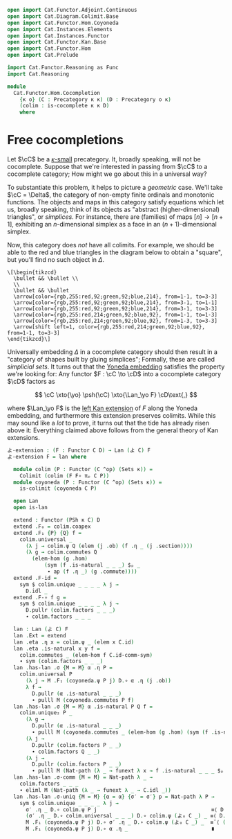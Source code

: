 ```agda
open import Cat.Functor.Adjoint.Continuous
open import Cat.Diagram.Colimit.Base
open import Cat.Functor.Hom.Coyoneda
open import Cat.Instances.Elements
open import Cat.Instances.Functor
open import Cat.Functor.Kan.Base
open import Cat.Functor.Hom
open import Cat.Prelude

import Cat.Functor.Reasoning as Func
import Cat.Reasoning

module
  Cat.Functor.Hom.Cocompletion
    {κ o} (C : Precategory κ κ) (D : Precategory o κ)
    (colim : is-cocomplete κ κ D)
    where
```

<!--
```agda
private
  module C = Cat.Reasoning C
  module D = Cat.Reasoning D
open import Cat.Morphism Cat[ C , D ] using (_≅_)

open Func
open _=>_
open Element
open Element-hom
```
-->

# Free cocompletions

Let $\cC$ be a [$\kappa$-small] precategory. It, broadly speaking,
will not be cocomplete. Suppose that we're interested in passing from
$\cC$ to a cocomplete category; How might we go about this in a
universal way?

To substantiate this problem, it helps to picture a _geometric_ case.
We'll take $\cC = \Delta$, the category of non-empty finite ordinals
and monotonic functions. The objects and maps in this category satisfy
equations which let us, broadly speaking, think of its objects as
"abstract (higher-dimensional) triangles", or _simplices_. For instance,
there are (families) of maps $[n]\to[n+1]$, exhibiting an
$n$-dimensional simplex as a face in an $(n+1)$-dimensional simplex.

[$\kappa$-small]: 1Lab.intro.html#universes-and-size-issues

Now, this category does _not_ have all colimits. For example, we should
be able to the red and blue triangles in the diagram below to obtain a
"square", but you'll find no such object in $\Delta$.

~~~{.quiver}
\[\begin{tikzcd}
  \bullet && \bullet \\
  \\
  \bullet && \bullet
  \arrow[color={rgb,255:red,92;green,92;blue,214}, from=1-1, to=3-3]
  \arrow[color={rgb,255:red,92;green,92;blue,214}, from=3-1, to=1-1]
  \arrow[color={rgb,255:red,92;green,92;blue,214}, from=3-1, to=3-3]
  \arrow[color={rgb,255:red,214;green,92;blue,92}, from=1-1, to=1-3]
  \arrow[color={rgb,255:red,214;green,92;blue,92}, from=1-3, to=3-3]
  \arrow[shift left=1, color={rgb,255:red,214;green,92;blue,92}, from=1-1, to=3-3]
\end{tikzcd}\]
~~~

Universally embedding $\Delta$ in a cocomplete category should then
result in a "category of shapes built by gluing simplices"; Formally,
these are called _simplicial sets_. It turns out that the [Yoneda
embedding] satisfies the property we're looking for: Any functor $F :
\cC \to \cD$ into a cocomplete category $\cD$ factors as

$$
\cC \xto{\yo} \psh(\cC) \xto{\Lan_\yo F} \cD\text{,}
$$

where $\Lan_\yo F$ is the [left Kan extension] of $F$ along the Yoneda
embedding, and furthermore this extension preserves colimits. While this
may sound like a _lot_ to prove, it turns out that the tide has already
risen above it: Everything claimed above follows from the general theory
of Kan extensions.

[Yoneda embedding]: Cat.Functor.Hom.html#the-yoneda-embedding
[left Kan extension]: Cat.Functor.Kan.Base.html

```agda
よ-extension : (F : Functor C D) → Lan (よ C) F
よ-extension F = lan where

  module colim (P : Functor (C ^op) (Sets κ)) =
    Colimit (colim (F F∘ πₚ C P))
  module coyoneda (P : Functor (C ^op) (Sets κ)) =
    is-colimit (coyoneda C P)

  open Lan
  open is-lan

  extend : Functor (PSh κ C) D
  extend .F₀ = colim.coapex
  extend .F₁ {P} {Q} f =
    colim.universal _
      (λ j → colim.ψ Q (elem (j .ob) (f .η _ (j .section))))
      (λ g → colim.commutes Q
        (elem-hom (g .hom)
            (sym (f .is-natural _ _ _) $ₚ _
             ∙ ap (f .η _) (g .commute))))
  extend .F-id =
    sym $ colim.unique _ _ _ _ λ j →
      D.idl _
  extend .F-∘ f g =
    sym $ colim.unique _ _ _ _ λ j →
      D.pullr (colim.factors _ _ _)
      ∙ colim.factors _ _ _

  lan : Lan (よ C) F
  lan .Ext = extend
  lan .eta .η x = colim.ψ _ (elem x C.id)
  lan .eta .is-natural x y f =
    colim.commutes _ (elem-hom f C.id-comm-sym)
    ∙ sym (colim.factors _ _ _)
  lan .has-lan .σ {M = M} α .η P =
    colim.universal P
      (λ j → M .F₁ (coyoneda.ψ P j) D.∘ α .η (j .ob))
      λ f →
        D.pullr (α .is-natural _ _ _)
        ∙ pulll M (coyoneda.commutes P f)
  lan .has-lan .σ {M = M} α .is-natural P Q f =
    colim.unique₂ P _
      (λ g →
        D.pullr (α .is-natural _ _ _)
        ∙ pulll M (coyoneda.commutes _ (elem-hom (g .hom) (sym (f .is-natural _ _ _ $ₚ _) ∙ ap (f .η _) (g .commute)))))
      (λ j →
        D.pullr (colim.factors P _ _)
        ∙ colim.factors Q _ _)
      (λ j →
        D.pullr (colim.factors P _ _)
        ∙ pulll M (Nat-path (λ _ → funext λ x → f .is-natural _ _ _ $ₚ j .section)))
  lan .has-lan .σ-comm {M = M} = Nat-path λ _ →
    colim.factors _ _ _
    ∙ eliml M (Nat-path (λ _ → funext λ _ → C.idl _))
  lan .has-lan .σ-uniq {M = M} {α = α} {σ′ = σ′} p = Nat-path λ P →
    sym $ colim.unique _ _ _ _ λ j →
      σ′ .η _ D.∘ colim.ψ P j                                     ≡⟨ D.pushr (sym (colim.factors _ _ _ ∙ ap (colim.ψ _) (ap₂ elem refl (P .F-id $ₚ _)))) ⟩
      (σ′ .η _ D.∘ colim.universal _ _ _) D.∘ colim.ψ (よ₀ C _) _ ≡⟨ D.pushl (σ′ .is-natural _ _ _) ⟩
      M .F₁ (coyoneda.ψ P j) D.∘ σ′ .η _ D.∘ colim.ψ (よ₀ C _) _  ≡˘⟨ (D.refl⟩∘⟨ (p ηₚ _)) ⟩
      M .F₁ (coyoneda.ψ P j) D.∘ α .η _                           ∎
```
